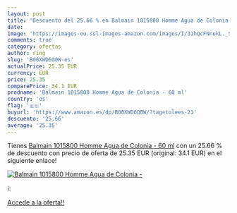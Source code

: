```yaml
---
layout: post
title: 'Descuento del 25.66 % en Balmain 1015800 Homme Agua de Colonia - '
date: 
image: 'https://images-eu.ssl-images-amazon.com/images/I/31hQcFNnukL._SL200_.jpg'
comments: true
category: ofertas
author: ring
slug: 'B00XWD6O0W-es'
actualPrice: 25.35 EUR
currency: EUR
price: 25.35
comparePrice: 34.1 EUR
prodname: 'Balmain 1015800 Homme Agua de Colonia - 60 ml'
country: 'es'
flag: '🇪🇸'
buyurl: 'https://www.amazon.es/dp/B00XWD6O0W/?tag=tolees-21'
descuento: '25.66'
average: '25.35'
---
```


Tienes [Balmain 1015800 Homme Agua de Colonia - 60 ml](https://www.amazon.es/dp/B00XWD6O0W/?tag=tolees-21) con un 25.66 % de descuento con precio de oferta de 25.35 EUR (original: 34.1 EUR) en el siguiente enlace!

[![Balmain 1015800 Homme Agua de Colonia - ](https://images-eu.ssl-images-amazon.com/images/I/31hQcFNnukL._SL200_.jpg)](https://www.amazon.es/dp/B00XWD6O0W/?tag=tolees-21)

ℹ️:


[Accede a la oferta!!](https://www.amazon.es/dp/B00XWD6O0W/?tag=tolees-21)
